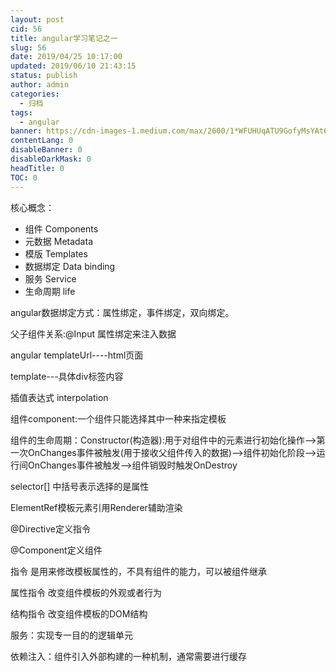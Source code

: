 ```yaml
---
layout: post
cid: 56
title: angular学习笔记之一
slug: 56
date: 2019/04/25 10:17:00
updated: 2019/06/10 21:43:15
status: publish
author: admin
categories: 
  - 归档
tags: 
  - angular
banner: https://cdn-images-1.medium.com/max/2600/1*WFUHUqATU9GofyMsYAt6wg.png
contentLang: 0
disableBanner: 0
disableDarkMask: 0
headTitle: 0
TOC: 0
---
```



 核心概念：

- 组件 Components
- 元数据 Metadata
- 模版 Templates
- 数据绑定 Data binding
- 服务 Service
- 生命周期 life

angular数据绑定方式：属性绑定，事件绑定，双向绑定。

父子组件关系:@Input 属性绑定来注入数据

angular templateUrl----html页面

template---具体div标签内容

插值表达式 interpolation

组件component:一个组件只能选择其中一种来指定模板

组件的生命周期：Constructor(构造器):用于对组件中的元素进行初始化操作—>第一次OnChanges事件被触发(用于接收父组件传入的数据)—>组件初始化阶段—>运行间OnChanges事件被触发—>组件销毁时触发OnDestroy

selector[] 中括号表示选择的是属性

ElementRef模板元素引用Renderer辅助渲染

@Directive定义指令

@Component定义组件

指令 是用来修改模板属性的，不具有组件的能力，可以被组件继承

属性指令 改变组件模板的外观或者行为

结构指令 改变组件模板的DOM结构

服务：实现专一目的的逻辑单元

依赖注入：组件引入外部构建的一种机制，通常需要进行缓存



